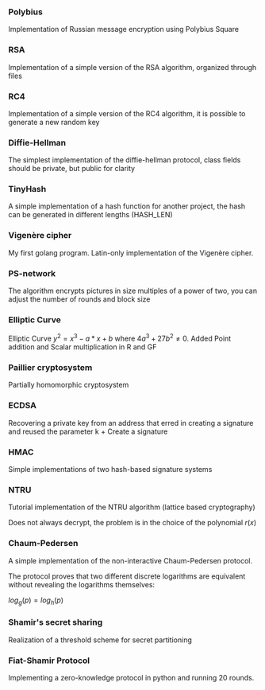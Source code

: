 ### Polybius

Implementation of Russian message encryption using Polybius Square

### RSA

Implementation of a simple version of the RSA algorithm, organized through files

### RC4

Implementation of a simple version of the RC4 algorithm, it is possible to generate a new random key

### Diffie-Hellman

The simplest implementation of the diffie-hellman protocol, class fields should be private, but public for clarity

### TinyHash

A simple implementation of a hash function for another project, the hash can be generated in different lengths (HASH_LEN)

### Vigenère cipher

My first golang program. Latin-only implementation of the Vigenère cipher.

### PS-network

The algorithm encrypts pictures in size multiples of a power of two, you can adjust the number of rounds and block size

### Elliptic Curve

Elliptic Curve $y^2 = x^3 - a*x + b$ where $4a^3 + 27b^2≠0$.
Added Point addition and Scalar multiplication in R and GF

### Paillier cryptosystem

Partially homomorphic cryptosystem

### ECDSA

Recovering a private key from an address that erred in creating a signature and reused the parameter k + Create a signature

### HMAC

Simple implementations of two hash-based signature systems

### NTRU

Tutorial implementation of the NTRU algorithm (lattice based cryptography)

Does not always decrypt, the problem is in the choice of the polynomial $r(x)$

### Chaum-Pedersen

A simple implementation of the non-interactive Chaum-Pedersen protocol.

The protocol proves that two different discrete logarithms are equivalent without revealing the logarithms themselves:

$log_g(p)=log_h(p)$

### Shamir's secret sharing

Realization of a threshold scheme for secret partitioning

### Fiat-Shamir Protocol

Implementing a zero-knowledge protocol in python and running 20 rounds.
